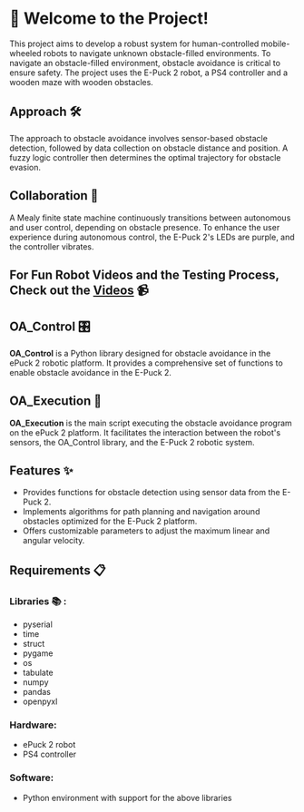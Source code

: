 
# 🤖 Welcome to the Project! 

This project aims to develop a robust system for human-controlled mobile-wheeled robots to navigate unknown obstacle-filled environments. 
To navigate an obstacle-filled environment, obstacle avoidance is critical to ensure safety.
The project uses the E-Puck 2 robot, a PS4 controller and a wooden maze with wooden obstacles.

## Approach 🛠️

The approach to obstacle avoidance involves sensor-based obstacle detection, followed by data collection on obstacle distance and position. A fuzzy logic controller then determines the optimal trajectory for obstacle evasion.

## Collaboration 🤝

A Mealy finite state machine continuously transitions between autonomous and user control, depending on obstacle presence. To enhance the user experience during autonomous control, the E-Puck 2's LEDs are purple, and the controller vibrates.

## For Fun Robot Videos and the Testing Process, Check out the [Videos](https://abdn.cloud.panopto.eu/Panopto/Pages/Sessions/List.aspx#folderID=%224afc57f4-35f8-4bf0-b1cb-b11700c30288%22) 📹

## OA_Control 🎛️

**OA_Control** is a Python library designed for obstacle avoidance in the ePuck 2 robotic platform. It provides a comprehensive set of functions to enable obstacle avoidance in the E-Puck 2.

## OA_Execution 🚀

**OA_Execution** is the main script executing the obstacle avoidance program on the ePuck 2 platform. It facilitates the interaction between the robot's sensors, the OA_Control library, and the E-Puck 2 robotic system.

## Features ✨

- Provides functions for obstacle detection using sensor data from the E-Puck 2.
- Implements algorithms for path planning and navigation around obstacles optimized for the E-Puck 2 platform.
- Offers customizable parameters to adjust the maximum linear and angular velocity.

## Requirements 📋

### Libraries 📚 :
- pyserial
- time
- struct
- pygame
- os
- tabulate
- numpy
- pandas
- openpyxl

### Hardware:
- ePuck 2 robot
- PS4 controller

### Software:
- Python environment with support for the above libraries

